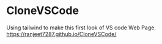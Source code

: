 # CloneVSCode
Using tailwind to make this first look of VS code Web Page.
https://ranjeet7287.github.io/CloneVSCode/
